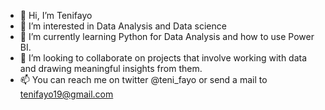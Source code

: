 - 👋 Hi, I’m Tenifayo
- 👀 I’m interested in Data Analysis and Data science
- 🌱 I’m currently learning Python for Data Analysis and how to use Power BI.
- 💞️ I’m looking to collaborate on projects that involve working with data and drawing meaningful insights from them.
- 📫 You can reach me on twitter @teni_fayo or send a mail to tenifayo19@gmail.com

<!---
tenifayo/tenifayo is a ✨ special ✨ repository because its `README.md` (this file) appears on your GitHub profile.
You can click the Preview link to take a look at your changes.
--->
